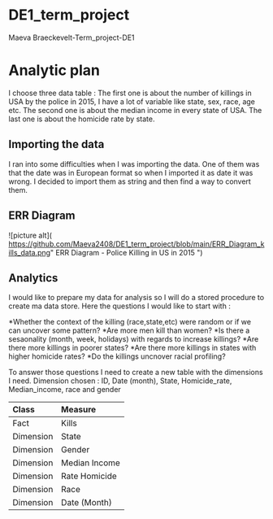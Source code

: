 # DE1_term_project
Maeva Braeckevelt-Term_project-DE1
# Analytic plan #

I choose three data table : The first one is about the number of killings in USA by the police in 2015, I have a lot of variable like state, sex, race, age etc.
The second one is about the median income in every state of USA.
The last one is about the homicide rate by state.

## Importing the data

I ran into some difficulties when I was importing the data.
One of them was that the date was in European format so when I imported it as date it was wrong.
I decided to import them as string and then find a way to convert them.

## ERR Diagram 

![picture alt]( https://github.com/Maeva2408/DE1_term_project/blob/main/ERR_Diagram_kills_data.png" ERR Diagram - Police Killing in US in 2015 ")


## Analytics

I would like to prepare my data for analysis so I will do a stored procedure to create ma data store.
Here the questions I would like to start with :

*Whether the context of the killing (race,state,etc) were random or if we can uncover some pattern?
*Are more men kill than women?
*Is there a sesaonality (month, week, holidays) with regards to increase killings?
*Are there more killings in poorer states?
*Are there more killings in states with higher homicide rates?
*Do the killings uncnover racial profiling?

To answer those questions I need to create a new table with the dimensions I need.
Dimension chosen : ID, Date (month), State, Homicide_rate, Median_income, race and gender

Class | Measure
:-----| :-------------
Fact  | Kills
Dimension  | State
Dimension  | Gender
Dimension  | Median Income
Dimension  | Rate Homicide
Dimension  | Race
Dimension  | Date (Month)













